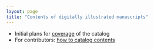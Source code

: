 ```yaml
---
layout: page
title: "Contents of digitally illustrated manuscripts"
---
```


 - Initial plans for [coverage](coverage) of the catalog
 - For contributors: [how to catalog contents](how-to)
